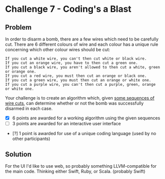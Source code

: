 # Challenge 7 - Coding's a Blast

## Problem
In order to disarm a bomb, there are a few wires which need to be carefully cut.
There are 6 different colours of wire and each colour has a unique rule concerning which other colour wires should be cut:
```
If you cut a white wire, you can't then cut white or black wire.
If you cut an orange wire, you have to then cut a green one.
If you cut a black wire, you aren't allowed to then cut a white, green or orange one.
If you cut a red wire, you must then cut an orange or black one.
If you cut a green wire, you must then cut an orange or white one.
If you cut a purple wire, you can't then cut a purple, green, orange or white one.
```

Your challenge is to create an algorithm which, given [some sequences of wire cuts](https://pastebin.com/KcZzndyq), can determine whether or not the bomb was successfully disarmed in each case.

* [x] 6 points are awarded for a working algorithm using the given sequences
* [ ] 3 points are awarded for an interactive user interface
* [?] 1 point is awarded for use of a unique coding language (used by no other participants)

## Solution
For the UI I'd like to use web, so probably something LLVM-compatible for the main code. Thinking either Swift, Ruby, or Scala. (probably Swift)
